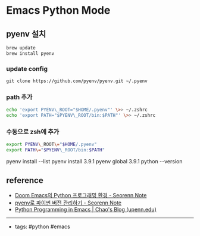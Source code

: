 # Emacs Python Mode

## pyenv 설치

```zsh
brew update
brew install pyenv
```

### update config
```
git clone https://github.com/pyenv/pyenv.git ~/.pyenv
```

### path 추가 
```zsh
echo 'export PYENV\_ROOT="$HOME/.pyenv"' \>> ~/.zshrc
echo 'export PATH="$PYENV\_ROOT/bin:$PATH"' \>> ~/.zshrc
```

### 수동으로 zsh에 추가
```zsh
export PYENV\_ROOT\="$HOME/.pyenv"
export PATH\="$PYENV\_ROOT/bin:$PATH"
```

pyenv install --list
pyenv install 3.9.1
pyenv global 3.9.1
python --version

## reference
- [Doom Emacs의 Python 프로그래밍 환경 - Seorenn Note](https://seorenn.github.io/note/doom-emacs-python-env.html)
- [pyenv로 파이썬 버전 관리하기 - Seorenn Note](https://seorenn.github.io/note/pyenv-manage-python-version.html)
- [Python Programming in Emacs | Chao's Blog (upenn.edu)](https://www.seas.upenn.edu/~chaoliu/2017/09/01/python-programming-in-emacs/)

----
- tags: #python #emacs 